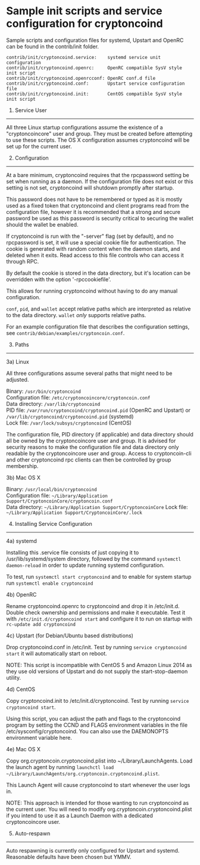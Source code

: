 Sample init scripts and service configuration for cryptoncoind
==========================================================

Sample scripts and configuration files for systemd, Upstart and OpenRC
can be found in the contrib/init folder.

    contrib/init/cryptoncoind.service:    systemd service unit configuration
    contrib/init/cryptoncoind.openrc:     OpenRC compatible SysV style init script
    contrib/init/cryptoncoind.openrcconf: OpenRC conf.d file
    contrib/init/cryptoncoind.conf:       Upstart service configuration file
    contrib/init/cryptoncoind.init:       CentOS compatible SysV style init script

1. Service User
---------------------------------

All three Linux startup configurations assume the existence of a "cryptoncoincore" user
and group.  They must be created before attempting to use these scripts.
The OS X configuration assumes cryptoncoind will be set up for the current user.

2. Configuration
---------------------------------

At a bare minimum, cryptoncoind requires that the rpcpassword setting be set
when running as a daemon.  If the configuration file does not exist or this
setting is not set, cryptoncoind will shutdown promptly after startup.

This password does not have to be remembered or typed as it is mostly used
as a fixed token that cryptoncoind and client programs read from the configuration
file, however it is recommended that a strong and secure password be used
as this password is security critical to securing the wallet should the
wallet be enabled.

If cryptoncoind is run with the "-server" flag (set by default), and no rpcpassword is set,
it will use a special cookie file for authentication. The cookie is generated with random
content when the daemon starts, and deleted when it exits. Read access to this file
controls who can access it through RPC.

By default the cookie is stored in the data directory, but it's location can be overridden
with the option '-rpccookiefile'.

This allows for running cryptoncoind without having to do any manual configuration.

`conf`, `pid`, and `wallet` accept relative paths which are interpreted as
relative to the data directory. `wallet` *only* supports relative paths.

For an example configuration file that describes the configuration settings,
see `contrib/debian/examples/cryptoncoin.conf`.

3. Paths
---------------------------------

3a) Linux

All three configurations assume several paths that might need to be adjusted.

Binary:              `/usr/bin/cryptoncoind`  
Configuration file:  `/etc/cryptoncoincore/cryptoncoin.conf`  
Data directory:      `/var/lib/cryptoncoind`  
PID file:            `/var/run/cryptoncoind/cryptoncoind.pid` (OpenRC and Upstart) or `/var/lib/cryptoncoind/cryptoncoind.pid` (systemd)  
Lock file:           `/var/lock/subsys/cryptoncoind` (CentOS)  

The configuration file, PID directory (if applicable) and data directory
should all be owned by the cryptoncoincore user and group.  It is advised for security
reasons to make the configuration file and data directory only readable by the
cryptoncoincore user and group.  Access to cryptoncoin-cli and other cryptoncoind rpc clients
can then be controlled by group membership.

3b) Mac OS X

Binary:              `/usr/local/bin/cryptoncoind`  
Configuration file:  `~/Library/Application Support/CryptoncoinCore/cryptoncoin.conf`  
Data directory:      `~/Library/Application Support/CryptoncoinCore`
Lock file:           `~/Library/Application Support/CryptoncoinCore/.lock`

4. Installing Service Configuration
-----------------------------------

4a) systemd

Installing this .service file consists of just copying it to
/usr/lib/systemd/system directory, followed by the command
`systemctl daemon-reload` in order to update running systemd configuration.

To test, run `systemctl start cryptoncoind` and to enable for system startup run
`systemctl enable cryptoncoind`

4b) OpenRC

Rename cryptoncoind.openrc to cryptoncoind and drop it in /etc/init.d.  Double
check ownership and permissions and make it executable.  Test it with
`/etc/init.d/cryptoncoind start` and configure it to run on startup with
`rc-update add cryptoncoind`

4c) Upstart (for Debian/Ubuntu based distributions)

Drop cryptoncoind.conf in /etc/init.  Test by running `service cryptoncoind start`
it will automatically start on reboot.

NOTE: This script is incompatible with CentOS 5 and Amazon Linux 2014 as they
use old versions of Upstart and do not supply the start-stop-daemon utility.

4d) CentOS

Copy cryptoncoind.init to /etc/init.d/cryptoncoind. Test by running `service cryptoncoind start`.

Using this script, you can adjust the path and flags to the cryptoncoind program by
setting the CCND and FLAGS environment variables in the file
/etc/sysconfig/cryptoncoind. You can also use the DAEMONOPTS environment variable here.

4e) Mac OS X

Copy org.cryptoncoin.cryptoncoind.plist into ~/Library/LaunchAgents. Load the launch agent by
running `launchctl load ~/Library/LaunchAgents/org.cryptoncoin.cryptoncoind.plist`.

This Launch Agent will cause cryptoncoind to start whenever the user logs in.

NOTE: This approach is intended for those wanting to run cryptoncoind as the current user.
You will need to modify org.cryptoncoin.cryptoncoind.plist if you intend to use it as a
Launch Daemon with a dedicated cryptoncoincore user.

5. Auto-respawn
-----------------------------------

Auto respawning is currently only configured for Upstart and systemd.
Reasonable defaults have been chosen but YMMV.
